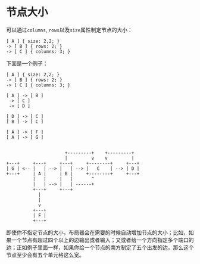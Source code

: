 # 节点大小

可以通过`columns`, `rows`以及`size`属性制定节点的大小：

```
[ A ] { size: 2,2; }
-> [ B ] { rows: 2; }
-> [ C ] { columns: 3; }
```

下面是一个例子：

```
[ A ] { size: 2,2; }
-> [ B ] { rows: 2; }
-> [ C ] { columns: 3; }

[ A ] -> [ B ]
 -> [ C ]
 -> [ D ]

[ D ] -> [ C ]
[ B ] -> [ C ]

[ A ] -> [ F ]
[ A ] -> [ G ]
```

```

                      +---------+    +---------+
                      |         v    v         |
+---+     +---+     +---+     +--------+     +---+
| G | <-- |   | --> |   | --> |   C    | --> | D |
+---+     | A |     | B |     +--------+     +---+
          |   |     |   |       ^
          |   | --> |   | ------+
          +---+     +---+
            |
            |
            v
          +---+
          | F |
          +---+
```

即使你不指定节点的大小，布局器会在需要的时候自动增加节点的大小；比如，如果一个节点有超过四个以上的边输出或者输入；又或者给一个方向指定多个端口的边；正如例子里面一样，如果你给一个节点的南方制定了五个出发的边，那么这个节点至少会有五个单元格这么宽。

